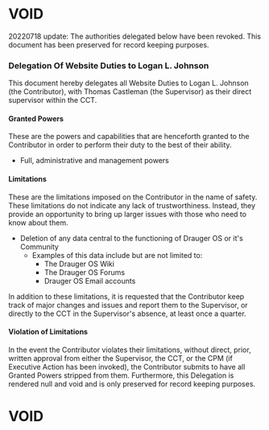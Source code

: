 # VOID

20220718 update: The authorities delegated below have been revoked.  This document has been preserved for record keeping purposes.

### Delegation Of Website Duties to Logan L. Johnson

This document hereby delegates all Website Duties to Logan L. Johnson (the Contributor), with Thomas Castleman (the Supervisor) as their direct supervisor within the CCT.

#### Granted Powers
These are the powers and capabilities that are henceforth granted to the Contributor in order to perform their duty to the best of their ability.

 * Full, administrative and management powers
 
#### Limitations
These are the limitations imposed on the Contributor in the name of safety. These limitations do not indicate any lack of trustworthiness. Instead, they provide an opportunity to bring up larger issues with those who need to know about them.

 * Deletion of any data central to the functioning of Drauger OS or it's Community
 	* Examples of this data include but are not limited to:
      * The Drauger OS Wiki
      * The Drauger OS Forums
      * Drauger OS Email accounts
 
In addition to these limitations, it is requested that the Contributor keep track of major changes and issues and report them to the Supervisor, or directly to the CCT in the Supervisor's absence, at least once a quarter.

#### Violation of Limitations

In the event the Contributor violates their limitations, without direct, prior, written approval from either the Supervisor, the CCT, or the CPM (if Executive Action has been invoked), the Contributor submits to have all Granted Powers stripped from them. Furthermore, this Delegation is rendered null and void and is only preserved for record keeping purposes.

# VOID